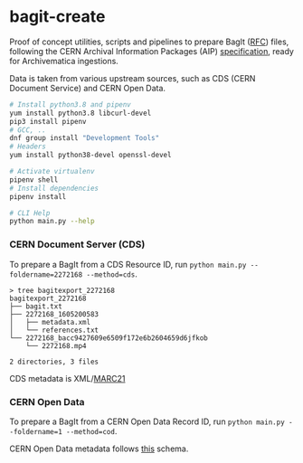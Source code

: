 # bagit-create

Proof of concept utilities, scripts and pipelines to prepare BagIt ([RFC](https://tools.ietf.org/html/rfc8493)) files, following the CERN Archival Information Packages (AIP) [specification](https://digital-repositories.web.cern.ch/digital-repositories/dm/oais-platform/cern-aips/), ready for Archivematica ingestions.

Data is taken from various upstream sources, such as CDS (CERN Document Service) and CERN Open Data.

```bash
# Install python3.8 and pipenv
yum install python3.8 libcurl-devel
pip3 install pipenv
# GCC, ..
dnf group install "Development Tools"
# Headers
yum install python38-devel openssl-devel

# Activate virtualenv
pipenv shell
# Install dependencies
pipenv install

# CLI Help
python main.py --help
```

### CERN Document Server (CDS)

To prepare a BagIt from a CDS Resource ID, run `python main.py --foldername=2272168 --method=cds`.

```
> tree bagitexport_2272168
bagitexport_2272168
├── bagit.txt
├── 2272168_1605200583
│   ├── metadata.xml
│   └── references.txt
└── 2272168_bacc9427609e6509f172e6b2604659d6jfkob
    └── 2272168.mp4

2 directories, 3 files
```

CDS metadata is XML/[MARC21](https://cds.cern.ch/help/admin/howto-marc?ln=fr)

### CERN Open Data

To prepare a BagIt from a CERN Open Data Record ID, run `python main.py --foldername=1 --method=cod`.

CERN Open Data metadata follows [this](http://opendata.cern.ch/schema/records/record-v1.0.0.json) schema.